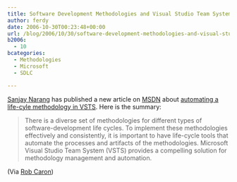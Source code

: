 ```yaml
---
title: Software Development Methodologies and Visual Studio Team System
author: ferdy
date: 2006-10-30T00:23:48+00:00
url: /blog/2006/10/30/software-development-methodologies-and-visual-studio-team-system/
b2006:
  - 10
bcategories:
  - Methodologies
  - Microsoft
  - SDLC

---
```

[Sanjay Narang][1] has published a new article on [MSDN][2] about [automating a life-cyle methodology in VSTS][3]. Here is the summary: 

> There is a diverse set of methodologies for different types of software-development life cycles. To implement these methodologies effectively and consistently, it is important to have life-cycle tools that automate the processes and artifacts of the methodologies. Microsoft Visual Studio Team System (VSTS) provides a compelling solution for methodology management and automation.



(Via [Rob Caron][4])

 [1]: http://sanjaynarang.wordpress.com/
 [2]: http://msdn.microsoft.com/default.aspx
 [3]: http://msdn.microsoft.com/library/default.asp?url=/library/en-us/dnbda/html/SDMthVSTS.asp
 [4]: http://blogs.msdn.com/robcaron/archive/2006/10/23/865408.aspx